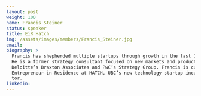 ```yaml
---
layout: post
weight: 100
name: Francis Steiner
status: speaker
title: EiR Hatch
img: /assets/images/members/Francis_Steiner.jpg
email: 
biography: >
  Francis has shepherded multiple startups through growth in the last 15 years.
  He is a former strategy consultant focused on new markets and products at
  Deloitte’s Braxton Associates and PwC’s Strategy Group. Francis is currently
  Entrepreneur-in-Residence at HATCH, UBC’s new technology startup incuba-
  tor.
linkedin: 
---
```

